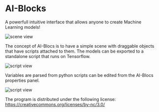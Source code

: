 # AI-Blocks
A powerfull intuitive interface that allows anyone to create Machine Learning models!

![scene view](https://raw.githubusercontent.com/MrNothing/AI-Blocks/master/sc1.png)

The concept of AI-Blocs is to have a simple scene with draggable objects that have scripts attached to them. The models can be exported to a standalone script that runs on Tensorflow. 

![script view](https://raw.githubusercontent.com/MrNothing/AI-Blocks/master/sc2.png)

Variables are parsed from python scripts can be edited from the AI-Blocs properties panel.

![script view](https://raw.githubusercontent.com/MrNothing/AI-Blocks/master/sc3.png)

The program is distributed under the following license: https://creativecommons.org/licenses/by-nc/3.0/
